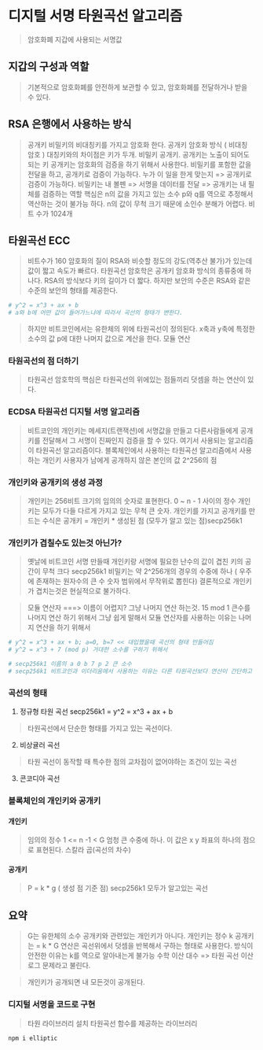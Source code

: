 # 디지털 서명 타원곡선 알고리즘
> 암호화폐 지갑에 사용되는 서명값

## 지갑의 구성과 역할
> 기본적으로 암호화폐를 안전하게 보관할 수 있고, 암호화폐를 전달하거나 받을 수 있다.

## RSA 은행에서 사용하는 방식
> 공개키 비밀키의 비대칭키를 가지고 암호화 한다.
> 공개키 암호화 방식 ( 비대칭 암호 )
> 대칭키와의 차이점은 키가 두개. 비밀키 공개키. 공개키는 노출이 되어도 되는 키 
> 공개키는 암호화의 검증을 하기 위해서 사용한다. 비밀키를 포함한 값을 전달을 하고, 공개키로 검증이 가능하다.
> 누가 이 일을 한게 맞는지 => 공개키로 검증이 가능하다.
> 비밀키는 내 볼펜 => 서명을 데이터를 전달 => 공개키는 내 필체를 검증하는 역할 
> 핵심은 n의 값을 가지고 있는 소수 p와 q를 역으로 추정해서 역산하는 것이 불가능 하다.
> n의 값이 무척 크기 때문에 소인수 분해가 어렵다.
> 비트 수가 1024개

## 타원곡선 ECC
> 비트수가 160 
> 암호화의 질이 RSA와 비슷할 정도의 강도(역추산 불가)가 있는데
> 값이 짧고 속도가 빠르다.
> 타원곡선 암호학은 공개키 암호화 방식의 종류중에 하나다.
> RSA의 방식보다 키의 길이가 더 짧다. 하지만 보안의 수준은 RSA와 같은 수준의 보안의 형태를 제공한다.

```sh
# y^2 = x^3 + ax + b
# a와 b에 어떤 값이 들어가느냐에 따라서 곡선의 형태가 변한다.
```
> 하지만 비트코인에서는 유한체의 위에 타원곡선이 정의된다.
> x축과 y축에 특정한 소수의 값 p에 대한 나머지 값으로 계산을 한다.
> 모듈 연산

### 타원곡선의 점 더하기
> 타원곡선 암호학의 핵심은 타원곡선의 위에있는 점들끼리 덧셈을 하는 연산이 있다. 

### ECDSA 타원곡선 디지털 서명 알고리즘 
> 비트코인의 개인키는 메세지(트랜잭션)에 서명값을 만들고 다른사람들에게 공개키를 전달해서 그 서명이 진짜인지 검증을 할 수 있다.
> 여기서 사용되는 알고리즘이 타원곡선 알고리즘이다.
> 블록체인에서 사용하는 타원곡선 알고리즘에서 사용하는 개인키
> 사용자가 남에게 공개하지 않은 본인의 값 2^256의 점

### 개인키와 공개키의 생성 과정
> 개인키는 256비트 크기의 임의의 숫자로 표현한다. 0 ~ n - 1 사이의 정수
> 개인키는 모두가 다들 다르게 가지고 있는 무척 큰 숫자.
> 개인키를 가지고 공개키를 만드는 수식은 공개키 = 개인키 * 생성된 점 (모두가 알고 있는 점)secp256k1

### 개인키가 겹칠수도 있는것 아닌가?
> 옛날에 비트코인 서명 만들때 개인키랑 서명에 필요한 난수의 값이 겹친 
> 키의 공간이 무척 크다
> secp256k1 비밀키는 약 2^256개의 경우의 수중에 하나 ( 우주에 존재하는 원자수의 큰 수 숫자 범위에서 무작위로 뽑힌다)
> 결론적으로 개인키가 겹치는것은 현실적으로 불가하다. 

> 모듈 연산자 ===> 이름이 어렵지? 그냥 나머지 연산 하는것. 15 mod 1 큰수를 나머지 연산 하기 위해서 그냥 쉽게 말해서 모듈 연산자를 사용하는 이유는 나머지 연산을 하기 위해서

``` sh
# y^2 = x^3 + ax + b; a=0, b=7 << 대입했을때 곡선의 형태 만들어짐
# y^2 = x^3 + 7 (mod p) 거대한 소수를 구하기 위해서

# secp256k1 이름의 a 0 b 7 p 2 큰 소수
# secp256k1 비트코인과 이더리움에서 사용하는 이유는 다른 타원곡선보다 연산이 간단하고 속도가 빠르기 때문에 사용하게 되었다.
```

### 곡선의 형태
1. 정규형 타원 곡선 secp256k1 = y^2 = x^3 + ax + b
> 타원곡선에서 단순한 형태를 가지고 있는 곡선이다.

2. 비상귤러 곡선
> 타원 곡선이 동작할 때 특수한 점의 교차점이 없어야하는 조건이 있는 곡선

3. 콘코디아 곡선

### 블록체인의 개인키와 공개키

#### 개인키
> 임의의 정수 1 <= n -1 < G 엄청 큰 수중에 하나. 이 값은 x y 좌표의 하나의 점으로 표현된다. 스칼라 곱(곡선의 차수)

#### 공개키
> P =  k * g ( 생성 점 기준 점) secp256k1 모두가 알고있는 곡선

## 요약
> G는 유한체의 소수 공개키와 관련있는 개인키가 아니다.
> 개인키는 정수 k
> 공개키는 = k * G 연산은 곡선위에서 덧셈을 반복해서 구하는 형태로 사용한다.
> 방식이 안전한 이유는 k를 역으로 알아내는게 불가능
> 수학 이산 대수 => 타원 곡선 이산 로그 문제라고 불린다.

> 개인키가 공개되면 내 모든것이 공개된다.

### 디지털 서명을 코드로 구현
> 타원 라이브러리 설치
> 타원곡선 함수를 제공하는 라이브러리

```sh
npm i elliptic
```
